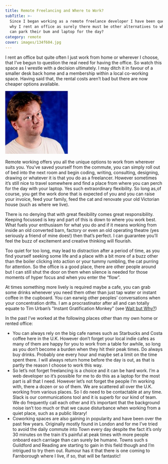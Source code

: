 ```yaml
---
title: Remote Freelancing and Where to Work?
subTitle: >-
  Since I began working as a remote freelance developer I have been questioning
  why I rent an office as surely there must be other alternatives to where one
  can park their bum and laptop for the day?
category: remote
cover: images/134f604.jpg
---
```

I rent an office but quite often I just work from home or wherever I choose, that I’ve begun to question the real need for having the office. So watch this space as I wrestle with a decision ultimately. I may ditch it in favour of a smaller desk back home and a membership within a local co-working space. Having said that, the rental costs aren’t bad but there are now cheaper options available. 

![nick](images/134f604.jpg)

Remote working offers you all the unique options to work from wherever suits you. You’ve saved yourself from the commute, you can simply roll out of bed into the next room and begin coding, writing, consulting, designing, drawing or whatever it is that you do as a freelancer. However sometimes it’s still nice to travel somewhere and find a place from where you can perch for the day with your laptop. Yes such extraordinary flexibility. So long as,of course, you get the work done that is expected of you and you can raise your invoice, feed your family, feed the cat and renovate your old Victorian house (such as where we live).

There is no denying that with great flexibility comes great responsibility. Keeping focussed is key and part of this is down to where you work best. What fuels your enthusiasm for what you do and if it means working from inside an old converted barn, factory or even an old operating theatre (yes seriously a friend of mine does!) then that’s perfect. I can guarantee you’ll feel the buzz of excitement and creative thinking will flourish. 

Too quiet for too long, may lead to distraction after a period of time, as you find yourself seeking some life and a place with a bit more of a buzz other than the boiler clicking into action or your tummy rumbling, the cat purring for attention. So the office is a good place, there are other people around but I can still shut the door on them when silence is needed for those moments of hyper focus and when you enter the “flow”. 

At times something more lively is required maybe a cafe, you can grab some drinks whenever you need them other than just tap water or instant coffee in the cupboard. You can earwig other peoples’ conversations when your concentration drifts. I am a procrastinator after all and can totally equate to Tim Urban’s "Instant Gratification Monkey" (see [Wait but Why?](http://waitbutwhy.com))

In the past I’ve worked at the following places other than my own home or rented office: 

* You can always rely on the big cafe names such as Starbucks and Costa coffee here in the U.K.  However don’t forget your local indie cafes as many of them are happy for you to work from a table for awhile, so long as you don’t become a burden when they hit their peak times. Do always buy drinks. Probably one every hour and maybe set a limit on the time spent there. I will always return home before the day is out, as that is partly the reason I choose to work this way. 
* So let’s not forget freelancing is a choice and it can be hard work. I’m a web developer so it’s possible for me to do this as a laptop for the most part is all that I need. However let’s not forget the people I’m working with, there a dozen or so of them. We are scattered all over the U.K. working from various places. So I do need to be contactable at any time. Slack is our communications tool and it is superb for our kind of team. We do frequently call each other and it’s important that the background noise isn’t too much or that we cause disturbance when working from a quiet place, such as a public library!
* Coworking spaces are also gaining in popularity and have been over the past few years. Originally mostly found in London and for me I’ve tried to avoid the daily commute into Town every day despite the fact it’s only 30 minutes on the train it’s painful at peak times with more people onboard each carriage than can surely be humane. Towns such s Guildford and Reading are starting to gain in this field though and I’m intrigued to try them out. Rumour has it that there is one coming to Farnborough where I live, if so, that will be fantastic!
